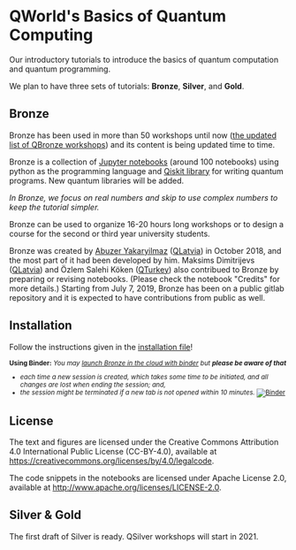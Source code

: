 # QWorld's Basics of Quantum Computing

Our introductory tutorials to introduce the basics of quantum computation and quantum programming. 

We plan to have three sets of tutorials: **Bronze**, **Silver**, and **Gold**. 

## Bronze

Bronze has been used in more than 50 workshops until now ([the updated list of QBronze workshops](http://qworld.net/workshop-bronze/#list)) and its content is being updated time to time. 

Bronze is a collection of [Jupyter notebooks](https://jupyter.org/) (around 100 notebooks) using python as the programming language and [Qiskit library](https://qiskit.org) for writing quantum programs. New quantum libraries will be added.

_In Bronze, we focus on real numbers and skip to use complex numbers to keep the tutorial simpler._

Bronze can be used to organize 16-20 hours long workshops or to design a course for the second or third year university students. 

Bronze was created by [Abuzer Yakaryilmaz](http://abu.lu.lv) ([QLatvia](http://qworld.net/qlatvia/)) in October 2018, 
and the most part of it had been developed by him. 
Maksims Dimitrijevs ([QLatvia](http://qworld.net/qlatvia/)) and Özlem Salehi Köken ([QTurkey](http://qworld.net/qturkey/)) also contribued to Bronze by preparing or revising notebooks. 
(Please check the notebook "Credits" for more details.)
Starting from July 7, 2019, Bronze has been on a public gitlab repository and it is expected to have contributions from public as well.

## Installation

Follow the instructions given in the [installation file](installation.pdf)!

<small>

**Using Binder:** _You may [launch Bronze in the cloud with binder](https://mybinder.org/v2/gl/qkitchen%2Fbasics-of-quantum-computing/HEAD?urlpath=lab/tree/welcome.ipynb) but **please be aware of that**_ 
- _each time a new session is created, which takes some time to be initiated, and all changes are lost when ending the session; and,_
- _the session might be terminated if a new tab is not opened within 10 minutes._
[![Binder](https://mybinder.org/badge_logo.svg)](https://mybinder.org/v2/gl/qkitchen%2Fbasics-of-quantum-computing/HEAD?urlpath=lab/tree/welcome.ipynb)
</small>

## License

The text and figures are licensed under the Creative Commons Attribution 4.0 International Public License (CC-BY-4.0), available at https://creativecommons.org/licenses/by/4.0/legalcode. 

The code snippets in the notebooks are licensed under Apache License 2.0, available at http://www.apache.org/licenses/LICENSE-2.0.

## Silver & Gold

The first draft of Silver is ready. QSilver workshops will start in 2021.
